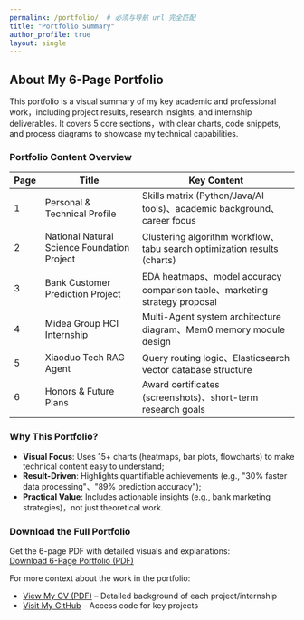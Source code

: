 ```yaml
---
permalink: /portfolio/  # 必须与导航 url 完全匹配
title: "Portfolio Summary"
author_profile: true
layout: single
---
```


## About My 6-Page Portfolio  
This portfolio is a visual summary of my key academic and professional work，including project results, research insights, and internship deliverables. It covers 5 core sections，with clear charts, code snippets, and process diagrams to showcase my technical capabilities.  


### Portfolio Content Overview  
| Page | Title                          | Key Content                                                                 |
|------|--------------------------------|-----------------------------------------------------------------------------|
| 1    | Personal & Technical Profile   | Skills matrix (Python/Java/AI tools)、academic background、career focus       |
| 2    | National Natural Science Foundation Project | Clustering algorithm workflow、tabu search optimization results (charts)     |
| 3    | Bank Customer Prediction Project | EDA heatmaps、model accuracy comparison table、marketing strategy proposal    |
| 4    | Midea Group HCI Internship     | Multi-Agent system architecture diagram、Mem0 memory module design          |
| 5    | Xiaoduo Tech RAG Agent         | Query routing logic、Elasticsearch vector database structure                |
| 6    | Honors & Future Plans          | Award certificates (screenshots)、short-term research goals                 |


### Why This Portfolio?  
- **Visual Focus**: Uses 15+ charts (heatmaps, bar plots, flowcharts) to make technical content easy to understand;  
- **Result-Driven**: Highlights quantifiable achievements (e.g., "30% faster data processing"、"89% prediction accuracy");  
- **Practical Value**: Includes actionable insights (e.g., bank marketing strategies)，not just theoretical work.  


### Download the Full Portfolio  
Get the 6-page PDF with detailed visuals and explanations:  
[Download 6-Page Portfolio (PDF)](/files/portfolio.pdf)  

For more context about the work in the portfolio:  
- [View My CV (PDF)](/files/CV.pdf) – Detailed background of each project/internship  
- [Visit My GitHub](https://github.com/kiko022) – Access code for key projects
